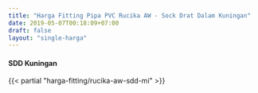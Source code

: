 ```yaml
---
title: "Harga Fitting Pipa PVC Rucika AW - Sock Drat Dalam Kuningan"
date: 2019-05-07T00:18:09+07:00
draft: false
layout: "single-harga"
---
```


#### SDD Kuningan

{{< partial "harga-fitting/rucika-aw-sdd-mi" >}}